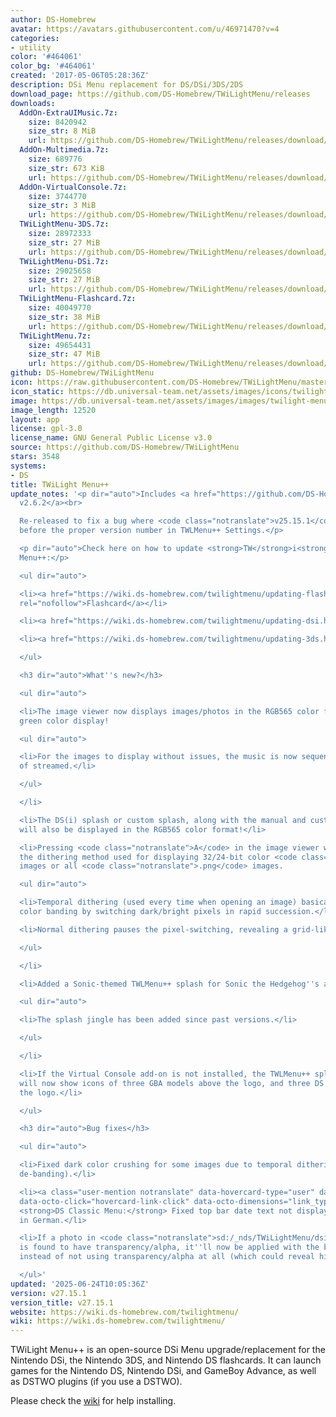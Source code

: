 ```yaml
---
author: DS-Homebrew
avatar: https://avatars.githubusercontent.com/u/46971470?v=4
categories:
- utility
color: '#464061'
color_bg: '#464061'
created: '2017-05-06T05:28:36Z'
description: DSi Menu replacement for DS/DSi/3DS/2DS
download_page: https://github.com/DS-Homebrew/TWiLightMenu/releases
downloads:
  AddOn-ExtraUIMusic.7z:
    size: 8420942
    size_str: 8 MiB
    url: https://github.com/DS-Homebrew/TWiLightMenu/releases/download/v27.15.1/AddOn-ExtraUIMusic.7z
  AddOn-Multimedia.7z:
    size: 689776
    size_str: 673 KiB
    url: https://github.com/DS-Homebrew/TWiLightMenu/releases/download/v27.15.1/AddOn-Multimedia.7z
  AddOn-VirtualConsole.7z:
    size: 3744770
    size_str: 3 MiB
    url: https://github.com/DS-Homebrew/TWiLightMenu/releases/download/v27.15.1/AddOn-VirtualConsole.7z
  TWiLightMenu-3DS.7z:
    size: 28972333
    size_str: 27 MiB
    url: https://github.com/DS-Homebrew/TWiLightMenu/releases/download/v27.15.1/TWiLightMenu-3DS.7z
  TWiLightMenu-DSi.7z:
    size: 29025658
    size_str: 27 MiB
    url: https://github.com/DS-Homebrew/TWiLightMenu/releases/download/v27.15.1/TWiLightMenu-DSi.7z
  TWiLightMenu-Flashcard.7z:
    size: 40049770
    size_str: 38 MiB
    url: https://github.com/DS-Homebrew/TWiLightMenu/releases/download/v27.15.1/TWiLightMenu-Flashcard.7z
  TWiLightMenu.7z:
    size: 49654431
    size_str: 47 MiB
    url: https://github.com/DS-Homebrew/TWiLightMenu/releases/download/v27.15.1/TWiLightMenu.7z
github: DS-Homebrew/TWiLightMenu
icon: https://raw.githubusercontent.com/DS-Homebrew/TWiLightMenu/master/booter/Twilight%2B%2B-animated%20icon-fix.gif
icon_static: https://db.universal-team.net/assets/images/icons/twilight-menu.png
image: https://db.universal-team.net/assets/images/images/twilight-menu.png
image_length: 12520
layout: app
license: gpl-3.0
license_name: GNU General Public License v3.0
source: https://github.com/DS-Homebrew/TWiLightMenu
stars: 3548
systems:
- DS
title: TWiLight Menu++
update_notes: '<p dir="auto">Includes <a href="https://github.com/DS-Homebrew/nds-bootstrap/releases/tag/v2.6.2">nds-bootstrap
  v2.6.2</a><br>

  Re-released to fix a bug where <code class="notranslate">v25.15.1</code> is displayed
  before the proper version number in TWLMenu++ Settings.</p>

  <p dir="auto">Check here on how to update <strong>TW</strong>i<strong>L</strong>ight
  Menu++:</p>

  <ul dir="auto">

  <li><a href="https://wiki.ds-homebrew.com/twilightmenu/updating-flashcard.html"
  rel="nofollow">Flashcard</a></li>

  <li><a href="https://wiki.ds-homebrew.com/twilightmenu/updating-dsi.html" rel="nofollow">DSi</a></li>

  <li><a href="https://wiki.ds-homebrew.com/twilightmenu/updating-3ds.html" rel="nofollow">3DS</a></li>

  </ul>

  <h3 dir="auto">What''s new?</h3>

  <ul dir="auto">

  <li>The image viewer now displays images/photos in the RGB565 color format for improved
  green color display!

  <ul dir="auto">

  <li>For the images to display without issues, the music is now sequenced instead
  of streamed.</li>

  </ul>

  </li>

  <li>The DS(i) splash or custom splash, along with the manual and custom banner icons,
  will also be displayed in the RGB565 color format!</li>

  <li>Pressing <code class="notranslate">A</code> in the image viewer will now switch
  the dithering method used for displaying 32/24-bit color <code class="notranslate">.bmp</code>
  images or all <code class="notranslate">.png</code> images.

  <ul dir="auto">

  <li>Temporal dithering (used every time when opening an image) basically works around
  color banding by switching dark/bright pixels in rapid succession.</li>

  <li>Normal dithering pauses the pixel-switching, revealing a grid-like pattern.</li>

  </ul>

  </li>

  <li>Added a Sonic-themed TWLMenu++ splash for Sonic the Hedgehog''s anniversary!

  <ul dir="auto">

  <li>The splash jingle has been added since past versions.</li>

  </ul>

  </li>

  <li>If the Virtual Console add-on is not installed, the TWLMenu++ splash screen
  will now show icons of three GBA models above the logo, and three DS models below
  the logo.</li>

  </ul>

  <h3 dir="auto">Bug fixes</h3>

  <ul dir="auto">

  <li>Fixed dark color crushing for some images due to temporal dithering (aka color
  de-banding).</li>

  <li><a class="user-mention notranslate" data-hovercard-type="user" data-hovercard-url="/users/mentusfentus/hovercard"
  data-octo-click="hovercard-link-click" data-octo-dimensions="link_type:self" href="https://github.com/mentusfentus">@mentusfentus</a>:
  <strong>DS Classic Menu:</strong> Fixed top bar date text not displaying correctly
  in German.</li>

  <li>If a photo in <code class="notranslate">sd:/_nds/TWiLightMenu/dsimenu/photos/</code>
  is found to have transparency/alpha, it''ll now be applied with the black color
  instead of not using transparency/alpha at all (which could reveal hidden graphics).</li>

  </ul>'
updated: '2025-06-24T10:05:36Z'
version: v27.15.1
version_title: v27.15.1
website: https://wiki.ds-homebrew.com/twilightmenu/
wiki: https://wiki.ds-homebrew.com/twilightmenu/
---
```

TWiLight Menu++ is an open-source DSi Menu upgrade/replacement for the Nintendo DSi, the Nintendo 3DS, and Nintendo DS flashcards. It can launch games for the Nintendo DS, Nintendo DSi, and GameBoy Advance, as well as DSTWO plugins (if you use a DSTWO).

Please check the [wiki](https://wiki.ds-homebrew.com/twilightmenu/) for help installing.